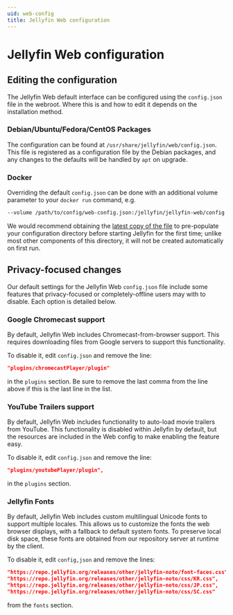 ```yaml
---
uid: web-config
title: Jellyfin Web configuration
---
```


# Jellyfin Web configuration

## Editing the configuration

The Jellyfin Web default interface can be configured using the `config.json` file in the webroot. Where this is and how to edit it depends on the installation method.

### Debian/Ubuntu/Fedora/CentOS Packages

The configuration can be found at `/usr/share/jellyfin/web/config.json`. This file is registered as a configuration file by the Debian packages, and any changes to the defaults will be handled by `apt` on upgrade.

### Docker

Overriding the default `config.json` can be done with an additional volume parameter to your `docker run` command, e.g.

```sh
--volume /path/to/config/web-config.json:/jellyfin/jellyfin-web/config.json
```

We would recommend obtaining the [latest copy of the file](https://github.com/jellyfin/jellyfin-web/blob/master/src/config.json) to pre-populate your configuration directory before starting Jellyfin for the first time; unlike most other components of this directory, it will not be created automatically on first run.

## Privacy-focused changes

Our default settings for the Jellyfin Web `config.json` file include some features that privacy-focused or completely-offline users may with to disable. Each option is detailed below.

### Google Chromecast support

By default, Jellyfin Web includes Chromecast-from-browser support. This requires downloading files from Google servers to support this functionality.

To disable it, edit `config.json` and remove the line:

```json
"plugins/chromecastPlayer/plugin"
```

in the `plugins` section. Be sure to remove the last comma from the line above if this is the last line in the list.

### YouTube Trailers support

By default, Jellyfin Web includes functionality to auto-load movie trailers from YouTube. This functionality is disabled within Jellyfin by default, but the resources are included in the Web config to make enabling the feature easy.

To disable it, edit `config.json` and remove the line:

```json
"plugins/youtubePlayer/plugin",
```

in the `plugins` section.

### Jellyfin Fonts

By default, Jellyfin Web includes custom multilingual Unicode fonts to support multiple locales. This allows us to customize the fonts the web browser displays, with a fallback to default system fonts. To preserve local disk space, these fonts are obtained from our repository server at runtime by the client.

To disable it, edit `config,json` and remove the lines:

```json
"https://repo.jellyfin.org/releases/other/jellyfin-noto/font-faces.css",
"https://repo.jellyfin.org/releases/other/jellyfin-noto/css/KR.css",
"https://repo.jellyfin.org/releases/other/jellyfin-noto/css/JP.css",
"https://repo.jellyfin.org/releases/other/jellyfin-noto/css/SC.css"
```

from the `fonts` section.
